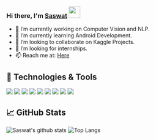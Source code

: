 ### Hi there, I'm [Saswat](https://twitter.com/saswat_sarangi) <img src="https://raw.githubusercontent.com/MartinHeinz/MartinHeinz/master/wave.gif" width="30px">



- 🔭 I’m currently working on Computer Vision and NLP.
- 🌱 I’m currently learning Android Development.
- 👯 I’m looking to collaborate on Kaggle Projects.
- 🤔 I’m looking for internships.
- 📫 Reach me at: [Here](https://www.linkedin.com/in/saswat-sarangi/)

## 🔧 Technologies & Tools
![](https://img.shields.io/badge/OS-Linux-informational?style=flat&logo=linux&logoColor=white&color=2bbc8a)
![](https://img.shields.io/badge/Code-Python-informational?style=flat&logo=python&logoColor=white&color=2bbc8a)
![](https://img.shields.io/badge/Code-Java-informational?style=flat&logo=java&logoColor=white&color=2bbc8a)
![](https://img.shields.io/badge/Editor-PyCharm-informational?style=flat&logo=PyCharm&logoColor=white&color=2bbc8a)
![](https://img.shields.io/badge/Editor-VisualStudio-informational?style=flat&logo=visualstudiocode&logoColor=white&color=2bbc8a)
![](https://img.shields.io/badge/Database-MySQL-informational?style=flat&logo=MySQL&logoColor=white&color=blue)
![](https://img.shields.io/badge/Tools-Tensorflow-informational?style=flat&logo=tensorflow&logoColor=white&color=orange)
![](https://img.shields.io/badge/Tools-GoogleColab-informational?style=flat&logo=google&logoColor=white&color=orange)
![](https://img.shields.io/badge/Tools-AndroidStudio-informational?style=flat&logo=android&logoColor=white&color=green)


## &#x1f4c8; GitHub Stats
![Saswat's github stats](https://github-readme-stats.vercel.app/api?username=SAZZZO99&theme=chartreuse-dark&show_icons=true&hide=issues)
![Top Langs](https://github-readme-stats.vercel.app/api/top-langs/?username=SAZZZO99&layout=compact&theme=chartreuse-dark&show_icons=true)

